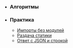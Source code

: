* ### Алгоритмы ###

* ### Практика ###
  * [Импорты без модулей](./practice/importsWithoutModules/)
  * [Раздача статики](./practice/servingStaticContent/)
  * [Ответ с JSON и строкой](./practice/responseWithJsonAndString/)